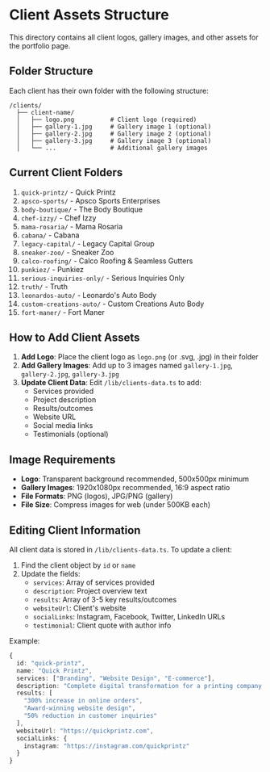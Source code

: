 # Client Assets Structure

This directory contains all client logos, gallery images, and other assets for the portfolio page.

## Folder Structure

Each client has their own folder with the following structure:

```
/clients/
  ├── client-name/
  │   ├── logo.png          # Client logo (required)
  │   ├── gallery-1.jpg     # Gallery image 1 (optional)
  │   ├── gallery-2.jpg     # Gallery image 2 (optional)
  │   ├── gallery-3.jpg     # Gallery image 3 (optional)
  │   └── ...               # Additional gallery images
```

## Current Client Folders

1. `quick-printz/` - Quick Printz
2. `apsco-sports/` - Apsco Sports Enterprises
3. `body-boutique/` - The Body Boutique
4. `chef-izzy/` - Chef Izzy
5. `mama-rosaria/` - Mama Rosaria
6. `cabana/` - Cabana
7. `legacy-capital/` - Legacy Capital Group
8. `sneaker-zoo/` - Sneaker Zoo
9. `calco-roofing/` - Calco Roofing & Seamless Gutters
10. `punkiez/` - Punkiez
11. `serious-inquiries-only/` - Serious Inquiries Only
12. `truth/` - Truth
13. `leonardos-auto/` - Leonardo's Auto Body
14. `custom-creations-auto/` - Custom Creations Auto Body
15. `fort-maner/` - Fort Maner

## How to Add Client Assets

1. **Add Logo**: Place the client logo as `logo.png` (or .svg, .jpg) in their folder
2. **Add Gallery Images**: Add up to 3 images named `gallery-1.jpg`, `gallery-2.jpg`, `gallery-3.jpg`
3. **Update Client Data**: Edit `/lib/clients-data.ts` to add:
   - Services provided
   - Project description
   - Results/outcomes
   - Website URL
   - Social media links
   - Testimonials (optional)

## Image Requirements

- **Logo**: Transparent background recommended, 500x500px minimum
- **Gallery Images**: 1920x1080px recommended, 16:9 aspect ratio
- **File Formats**: PNG (logos), JPG/PNG (gallery)
- **File Size**: Compress images for web (under 500KB each)

## Editing Client Information

All client data is stored in `/lib/clients-data.ts`. To update a client:

1. Find the client object by `id` or `name`
2. Update the fields:
   - `services`: Array of services provided
   - `description`: Project overview text
   - `results`: Array of 3-5 key results/outcomes
   - `websiteUrl`: Client's website
   - `socialLinks`: Instagram, Facebook, Twitter, LinkedIn URLs
   - `testimonial`: Client quote with author info

Example:
```typescript
{
  id: "quick-printz",
  name: "Quick Printz",
  services: ["Branding", "Website Design", "E-commerce"],
  description: "Complete digital transformation for a printing company...",
  results: [
    "300% increase in online orders",
    "Award-winning website design",
    "50% reduction in customer inquiries"
  ],
  websiteUrl: "https://quickprintz.com",
  socialLinks: {
    instagram: "https://instagram.com/quickprintz"
  }
}
```
